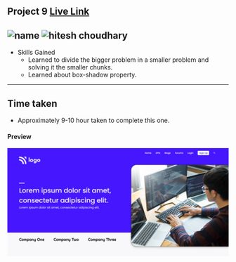 ## Project 9 [Live Link](https://interior-design-og.netlify.app)

![name](https://img.shields.io/badge/Omkar--Gujja-OG)
![hitesh choudhary](https://img.shields.io/badge/Hitesh--Choudhary-Full--stack--JS--bootcamp-red)
---

-   Skills Gained
    -   Learned to divide the bigger problem in a smaller problem and solving it the smaller chunks.
    -   Learned about box-shadow property.

---

## Time taken

-   Approximately 9-10 hour taken to complete this one.

#### Preview

![Desktop](./ss/preview.png)
